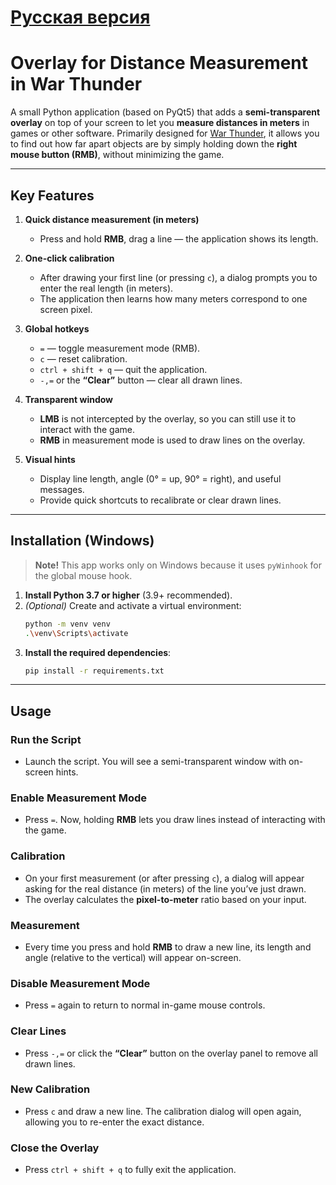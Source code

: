# [Русская версия](./README.md)

# Overlay for Distance Measurement in War Thunder

A small Python application (based on PyQt5) that adds a **semi-transparent overlay** on top of your screen to let you **measure distances in meters** in games or other software. Primarily designed for [War Thunder](https://warthunder.com/), it allows you to find out how far apart objects are by simply holding down the **right mouse button (RMB)**, without minimizing the game.

---

## Key Features

1. **Quick distance measurement (in meters)**  
   - Press and hold **RMB**, drag a line — the application shows its length.

2. **One-click calibration**  
   - After drawing your first line (or pressing `c`), a dialog prompts you to enter the real length (in meters).  
   - The application then learns how many meters correspond to one screen pixel.

3. **Global hotkeys**  
   - `=` — toggle measurement mode (RMB).  
   - `c` — reset calibration.  
   - `ctrl + shift + q` — quit the application.  
   - `-,=` or the **“Clear”** button — clear all drawn lines.

4. **Transparent window**  
   - **LMB** is not intercepted by the overlay, so you can still use it to interact with the game.  
   - **RMB** in measurement mode is used to draw lines on the overlay.

5. **Visual hints**  
   - Display line length, angle (0° = up, 90° = right), and useful messages.  
   - Provide quick shortcuts to recalibrate or clear drawn lines.

---

## Installation (Windows)

> **Note!** This app works only on Windows because it uses `pyWinhook` for the global mouse hook.

1. **Install Python 3.7 or higher** (3.9+ recommended).  
2. _(Optional)_ Create and activate a virtual environment:
   ```bash
   python -m venv venv
   .\venv\Scripts\activate
   ```
3. **Install the required dependencies**:
   ```bash
   pip install -r requirements.txt
   ```

---

## Usage

### Run the Script
- Launch the script. You will see a semi-transparent window with on-screen hints.

### Enable Measurement Mode
- Press `=`. Now, holding **RMB** lets you draw lines instead of interacting with the game.

### Calibration
- On your first measurement (or after pressing `c`), a dialog will appear asking for the real distance (in meters) of the line you’ve just drawn.  
- The overlay calculates the **pixel-to-meter** ratio based on your input.

### Measurement
- Every time you press and hold **RMB** to draw a new line, its length and angle (relative to the vertical) will appear on-screen.

### Disable Measurement Mode
- Press `=` again to return to normal in-game mouse controls.

### Clear Lines
- Press `-,=` or click the **“Clear”** button on the overlay panel to remove all drawn lines.

### New Calibration
- Press `c` and draw a new line. The calibration dialog will open again, allowing you to re-enter the exact distance.

### Close the Overlay
- Press `ctrl + shift + q` to fully exit the application.